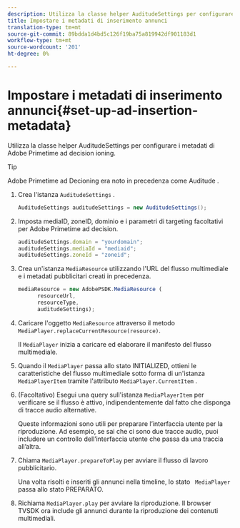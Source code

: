 ```yaml
---
description: Utilizza la classe helper AuditudeSettings per configurare i metadati di Adobe Primetime ad decision ioning.
title: Impostare i metadati di inserimento annunci
translation-type: tm+mt
source-git-commit: 89bdda1d4bd5c126f19ba75a819942df901183d1
workflow-type: tm+mt
source-wordcount: '201'
ht-degree: 0%

---
```



# Impostare i metadati di inserimento annunci{#set-up-ad-insertion-metadata}

Utilizza la classe helper AuditudeSettings per configurare i metadati di Adobe Primetime ad decision ioning.

>[!TIP]
>
>Adobe Primetime ad Decioning era noto in precedenza come Auditude .

1. Crea l&#39;istanza `AuditudeSettings` .

   ```java
   AuditudeSettings auditudeSettings = new AuditudeSettings();
   ```

1. Imposta mediaID, zoneID, dominio e i parametri di targeting facoltativi per Adobe Primetime ad decision.

   ```js
   auditudeSettings.domain = "yourdomain"; 
   auditudeSettings.mediaId = "mediaid"; 
   auditudeSettings.zoneId = "zoneid";
   ```

1. Crea un&#39;istanza `MediaResource` utilizzando l&#39;URL del flusso multimediale e i metadati pubblicitari creati in precedenza.

   ```js
   mediaResource = new AdobePSDK.MediaResource ( 
         resourceUrl, 
         resourceType,  
         auditudeSettings);
   ```

1. Caricare l&#39;oggetto `MediaResource` attraverso il metodo `MediaPlayer.replaceCurrentResource(resource)`.

   Il `MediaPlayer` inizia a caricare ed elaborare il manifesto del flusso multimediale.

1. Quando il `MediaPlayer` passa allo stato INITIALIZED, ottieni le caratteristiche del flusso multimediale sotto forma di un&#39;istanza `MediaPlayerItem` tramite l&#39;attributo `MediaPlayer.CurrentItem` .
1. (Facoltativo) Esegui una query sull&#39;istanza `MediaPlayerItem` per verificare se il flusso è attivo, indipendentemente dal fatto che disponga di tracce audio alternative.

   Queste informazioni sono utili per preparare l’interfaccia utente per la riproduzione. Ad esempio, se sai che ci sono due tracce audio, puoi includere un controllo dell’interfaccia utente che passa da una traccia all’altra.

1. Chiama `MediaPlayer.prepareToPlay` per avviare il flusso di lavoro pubblicitario.

   Una volta risolti e inseriti gli annunci nella timeline, lo stato `  MediaPlayer ` passa allo stato PREPARATO.
1. Richiama `MediaPlayer.play` per avviare la riproduzione.
Il browser TVSDK ora include gli annunci durante la riproduzione dei contenuti multimediali.
